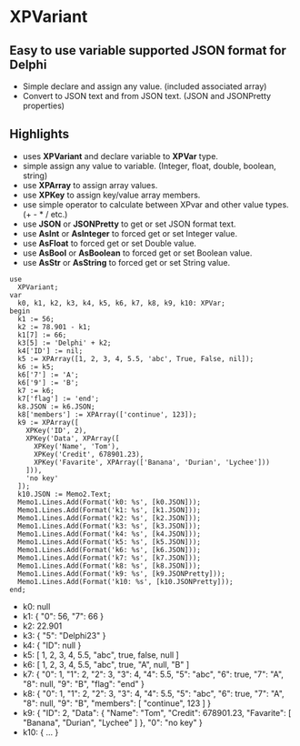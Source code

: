 # XPVariant

## Easy to use variable supported JSON format for Delphi
* Simple declare and assign any value. (included associated array)
* Convert to JSON text and from JSON text. (JSON and JSONPretty properties)

## Highlights
* uses **XPVariant** and declare variable to **XPVar** type.
* simple assign any value to variable. (Integer, float, double, boolean, string)
* use **XPArray** to assign array values.
* use **XPKey** to assign key/value array members.
* use simple operator to calculate between XPvar and other value types. (+ - * / etc.)
* use **JSON** or **JSONPretty** to get or set JSON format text.
* use **AsInt** or **AsInteger** to forced get or set Integer value.
* use **AsFloat** to forced get or set Double value.
* use **AsBool** or **AsBoolean** to forced get or set Boolean value.
* use **AsStr** or **AsString** to forced get or set String value.

```Delphi
use
  XPVariant;
var
  k0, k1, k2, k3, k4, k5, k6, k7, k8, k9, k10: XPVar;
begin
  k1 := 56;
  k2 := 78.901 - k1;
  k1[7] := 66;
  k3[5] := 'Delphi' + k2;
  k4['ID'] := nil;
  k5 := XPArray([1, 2, 3, 4, 5.5, 'abc', True, False, nil]);
  k6 := k5;
  k6['7'] := 'A';
  k6['9'] := 'B';
  k7 := k6;
  k7['flag'] := 'end';
  k8.JSON := k6.JSON;
  k8['members'] := XPArray(['continue', 123]);
  k9 := XPArray([
    XPKey('ID', 2),
    XPKey('Data', XPArray([
      XPKey('Name', 'Tom'),
      XPKey('Credit', 678901.23),
      XPKey('Favarite', XPArray(['Banana', 'Durian', 'Lychee']))
    ])),
    'no key'
  ]);
  k10.JSON := Memo2.Text;
  Memo1.Lines.Add(Format('k0: %s', [k0.JSON]));
  Memo1.Lines.Add(Format('k1: %s', [k1.JSON]));
  Memo1.Lines.Add(Format('k2: %s', [k2.JSON]));
  Memo1.Lines.Add(Format('k3: %s', [k3.JSON]));
  Memo1.Lines.Add(Format('k4: %s', [k4.JSON]));
  Memo1.Lines.Add(Format('k5: %s', [k5.JSON]));
  Memo1.Lines.Add(Format('k6: %s', [k6.JSON]));
  Memo1.Lines.Add(Format('k7: %s', [k7.JSON]));
  Memo1.Lines.Add(Format('k8: %s', [k8.JSON]));
  Memo1.Lines.Add(Format('k9: %s', [k9.JSONPretty]));
  Memo1.Lines.Add(Format('k10: %s', [k10.JSONPretty]));
end;
```

* k0: null
* k1: { "0": 56, "7": 66 }
* k2: 22.901
* k3: { "5": "Delphi23" }
* k4: { "ID": null }
* k5: [ 1, 2, 3, 4, 5.5, "abc", true, false, null ]
* k6: [ 1, 2, 3, 4, 5.5, "abc", true, "A", null, "B" ]
* k7: { "0": 1, "1": 2, "2": 3, "3": 4, "4": 5.5, "5": "abc", "6": true, "7": "A", "8": null, "9": "B", "flag": "end" }
* k8: { "0": 1, "1": 2, "2": 3, "3": 4, "4": 5.5, "5": "abc", "6": true, "7": "A", "8": null, "9": "B", "members": [ "continue", 123 ] }
* k9: { "ID": 2, "Data": { "Name": "Tom", "Credit": 678901.23, "Favarite": [ "Banana", "Durian", "Lychee" ] }, "0": "no key" }
* k10: { ... }
